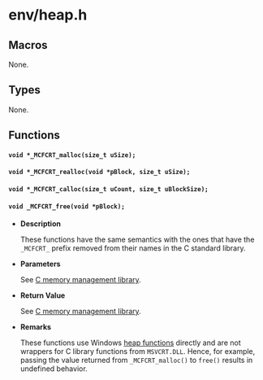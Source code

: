 # env/heap.h

## Macros

None.

## Types

None.

## Functions

#### `void *_MCFCRT_malloc(size_t uSize);`
#### `void *_MCFCRT_realloc(void *pBlock, size_t uSize);`
#### `void *_MCFCRT_calloc(size_t uCount, size_t uBlockSize);`
#### `void _MCFCRT_free(void *pBlock);`

* **Description**

    These functions have the same semantics with the ones that have the `_MCFCRT_` prefix removed from their names in the C standard library.

* **Parameters**

    See [C memory management library](http://en.cppreference.com/w/c/memory).

* **Return Value**

    See [C memory management library](http://en.cppreference.com/w/c/memory).

* **Remarks**

    These functions use Windows [heap functions](https://msdn.microsoft.com/en-us/library/windows/desktop/aa366711.aspx) directly and are not wrappers for C library functions from `MSVCRT.DLL`. Hence, for example, passing the value returned from `_MCFCRT_malloc()` to `free()` results in undefined behavior.
